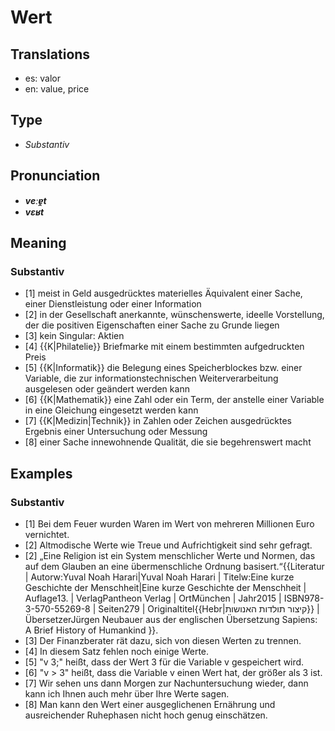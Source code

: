# Wert
## Translations
- es: valor
- en: value, price
## Type
- _Substantiv_
## Pronunciation
- **_veːɐ̯t_**
- **_vɛʁt_**
## Meaning
### Substantiv
- [1] meist in Geld ausgedrücktes materielles Äquivalent einer Sache, einer Dienstleistung oder einer Information
- [2] in der Gesellschaft anerkannte, wünschenswerte, ideelle Vorstellung, der die positiven Eigenschaften einer Sache zu Grunde liegen
- [3] kein Singular: Aktien
- [4] {{K|Philatelie}} Briefmarke mit einem bestimmten aufgedruckten Preis
- [5] {{K|Informatik}} die Belegung eines Speicherblockes bzw. einer Variable, die zur informationstechnischen Weiterverarbeitung ausgelesen oder geändert werden kann
- [6] {{K|Mathematik}} eine Zahl oder ein Term, der anstelle einer Variable in eine Gleichung eingesetzt werden kann
- [7] {{K|Medizin|Technik}} in Zahlen oder Zeichen ausgedrücktes Ergebnis einer Untersuchung oder Messung
- [8] einer Sache innewohnende Qualität, die sie begehrenswert macht
## Examples
### Substantiv
- [1] Bei dem Feuer wurden Waren im Wert von mehreren Millionen Euro vernichtet.
- [2] Altmodische Werte wie Treue und Aufrichtigkeit sind sehr gefragt.
- [2] „Eine Religion ist ein System menschlicher Werte und Normen, das auf dem Glauben an eine übermenschliche Ordnung basisert.“<ref>{{Literatur | Autorw:Yuval Noah Harari|Yuval Noah Harari | Titelw:Eine kurze Geschichte der Menschheit|Eine kurze Geschichte der Menschheit | Auflage13. | VerlagPantheon Verlag | OrtMünchen | Jahr2015 | ISBN978-3-570-55269-8 | Seiten279 | Originaltitel{{Hebr|קיצור תולדות האנושות}} | ÜbersetzerJürgen Neubauer aus der englischen Übersetzung Sapiens: A Brief History of Humankind }}.</ref>
- [3] Der Finanzberater rät dazu, sich von diesen Werten zu trennen.
- [4] In diesem Satz fehlen noch einige Werte.
- [5] "v  3;" heißt, dass der Wert 3 für die Variable v gespeichert wird.
- [6] "v > 3" heißt, dass die Variable v einen Wert hat, der größer als 3 ist.
- [7] Wir sehen uns dann Morgen zur Nachuntersuchung wieder, dann kann ich Ihnen auch mehr über Ihre Werte sagen.
- [8] Man kann den Wert einer ausgeglichenen Ernährung und ausreichender Ruhephasen nicht hoch genug einschätzen.
